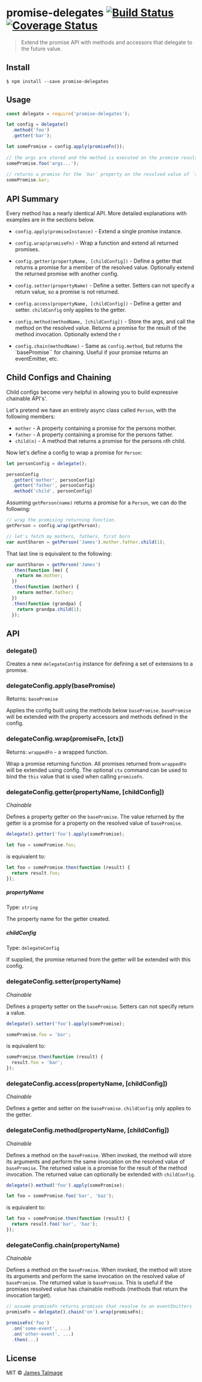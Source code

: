 # promise-delegates [![Build Status](https://travis-ci.org/jamestalmage/promise-delegates.svg?branch=master)](https://travis-ci.org/jamestalmage/promise-delegates) [![Coverage Status](https://coveralls.io/repos/jamestalmage/promise-delegates/badge.svg?branch=master&service=github)](https://coveralls.io/github/jamestalmage/promise-delegates?branch=master)

> Extend the promise API with methods and accessors that delegate to the future value.


## Install

```
$ npm install --save promise-delegates
```


## Usage

```js
const delegate = require('promise-delegates');

let config = delegate()
  .method('foo')
  .getter('bar');

let somePromise = config.apply(promiseFn());
    
// the args are stored and the method is executed on the promise result.    
somePromise.foo('args...'); 
 
// returns a promise for the `bar` property on the resolved value of `somePromise`. 
somePromise.bar;   
```

## API Summary

Every method has a nearly identical API. More detailed explanations with examples are in the sections below.

- `config.apply(promiseInstance)` - Extend a single promise instance.

- `config.wrap(promiseFn)` - Wrap a function and extend all returned promises.

- `config.getter(propertyName, [childConfig])` - Define a getter that returns a promise for a member of the resolved value. Optionally extend the returned promise with another config.

- `config.setter(propertyName)` - Define a setter. Setters can not specify a return value, so a promise is not returned.

- `config.access(propertyName, [childConfig])` - Define a getter and setter. `childConfig` only applies to the getter.
  
- `config.method(methodName, [childConfig])` - Store the args, and call the method on the resolved value. Returns a promise for the result of the method invocation. Optionally extend the r

- `config.chain(methodName)` - Same as `config.method`, but returns the `basePromise`` for chaining. Useful if your promise returns an eventEmitter, etc.


## Child Configs and Chaining

Child configs become very helpful in allowing you to build expressive chainable API's'.

Let's pretend we have an entirely async class called `Person`, with the following members: 
 
 - `mother` - A property containing a promise for the persons mother.
 - `father` - A property containing a promise for the persons father.
 - `child(n)` - A method that returns a promise for the persons `n`th child.

Now let's define a config to wrap a promise for `Person`:

  ```js
  let personConfig = delegate();

  personConfig
    .getter('mother', personConfig)
    .getter('father', personConfig)
    .method('child', personConfig)
  ```

Assuming `getPerson(name)` returns a promise for a `Person`, we can do the following:

  ```js
  // wrap the promising returning function.
  getPerson = config.wrap(getPerson);
  
  // let's fetch my mothers, fathers, first born
  var auntSharon = getPerson('James').mother.father.child(1);
  ```
That last line is equivalent to the following:

  ```js
  var auntSharon = getPerson('James')
    .then(function (me) {
      return me.mother;
    })
    .then(function (mother) {
      return mother.father;
    })
    .then(function (grandpa) {
      return grandpa.child(1);
    });  
  ```

## API

### delegate()

Creates a new `delegateConfig` instance for defining a set of extensions to a promise. 

### delegateConfig.apply(basePromise)

Returns: `basePromise`

Applies the config built using the methods below `basePromise`. `basePromise` will be extended with the property accessors and methods defined in the config.

### delegateConfig.wrap(promiseFn, [ctx])

Returns: `wrappedFn` - a wrapped function.

Wrap a promise returning function. All promises returned from `wrappedFn` will be extended using config. The optional `ctx` command can be used to bind the `this` value that is used when calling `promiseFn`.

### delegateConfig.getter(propertyName, [childConfig])

*Chainable*

Defines a property getter on the `basePromise`. The value returned by the getter is a promise for a property on the resolved value of `basePromise`.

  ```js
  delegate().getter('foo').apply(somePromise);

  let foo = somePromise.foo; 
  ```

is equivalent to:

  ```js
  let foo = somePromise.then(function (result) {
    return result.foo;
  });
  ```

##### propertyName

Type: `string`  

The property name for the getter created.

##### childConfig

Type: `delegateConfig`  

If supplied, the promise returned from the getter will be extended with this config.

### delegateConfig.setter(propertyName)

*Chainable*

Defines a property setter on the `basePromise`. Setters can not specify return a value. 

  ```js
  delegate().setter('foo').apply(somePromise);

  somePromise.foo = 'bar'; 
  ```

is equivalent to:

  ```js
  somePromise.then(function (result) {
    result.foo = 'bar';
  });
  ```

### delegateConfig.access(propertyName, [childConfig])

*Chainable*

Defines a getter and setter on the `basePromise`. `childConfig` only applies to the getter.

### delegateConfig.method(propertyName, [childConfig])

*Chainable*

Defines a method on the `basePromise`. When invoked, the method will store its arguments and perform the same invocation on the resolved value of `basePromise`. The returned value is a promise for the result of the method invocation. The returned value can optionally be extended with `childConfig`.

  ```js
  delegate().method('foo').apply(somePromise);

  let foo = somePromise.foo('bar', 'baz'); 
  ```

is equivalent to:

  ```js
  let foo = somePromise.then(function (result) {
    return result.foo('bar', 'baz');
  });
  ```

### delegateConfig.chain(propertyName)

*Chainable*

Defines a method on the `basePromise`. When invoked, the method will store its arguments and perform the same invocation on the resolved value of `basePromise`. The returned value is `basePromise`. This is useful if the promises resolved value has chainable methods (methods that return the invocation target).

  ```js
  // assume promiseFn returns promises that resolve to an eventEmitters
  promiseFn = delegate().chain('on').wrap(promiseFn);

  promiseFn('foo')
    .on('some-event', ...)
    .on('other-event', ...)
    .then(...) 
  ```

## License

MIT © [James Talmage](http://github.com/jamestalmage)
